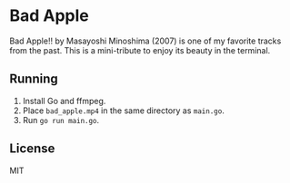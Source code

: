# Bad Apple

Bad Apple!! by Masayoshi Minoshima (2007) is one of my favorite tracks from the past. This is a mini-tribute to enjoy its beauty in the terminal.

## Running

1. Install Go and ffmpeg.
2. Place `bad_apple.mp4` in the same directory as `main.go`.
3. Run `go run main.go`.

## License

MIT
